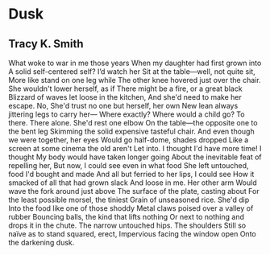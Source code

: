 # Dusk
## Tracy K. Smith
What woke to war in me those years
When my daughter had first grown into
A solid self-centered self? I’d watch her
Sit at the table—well, not quite sit,
More like stand on one leg while
The other knee hovered just over the chair.
She wouldn't lower herself, as if
There might be a fire, or a great black
Blizzard of waves let loose in the kitchen,
And she'd need to make her escape. No,
She'd trust no one but herself, her own
New lean always jittering legs to carry her—
Where exactly? Where would a child go?
To there. There alone. She'd rest one elbow
On the table—the opposite one to the bent leg
Skimming the solid expensive tasteful chair.
And even though we were together, her eyes
Would go half-dome, shades dropped
Like a screen at some cinema the old aren't
Let into. I thought I'd have more time! I thought
My body would have taken longer going
About the inevitable feat of repelling her,
But now, I could see even in what food
She left untouched, food I'd bought and made
And all but ferried to her lips, I could see
How it smacked of all that had grown slack
And loose in me. Her other arm
Would wave the fork around just above
The surface of the plate, casting about
For the least possible morsel, the tiniest
Grain of unseasoned rice. She'd dip
Into the food like one of those shoddy
Metal claws poised over a valley of rubber
Bouncing balls, the kind that lifts nothing
Or next to nothing and drops it in the chute.
The narrow untouched hips. The shoulders
Still so naïve as to stand squared, erect,
Impervious facing the window open
Onto the darkening dusk.
